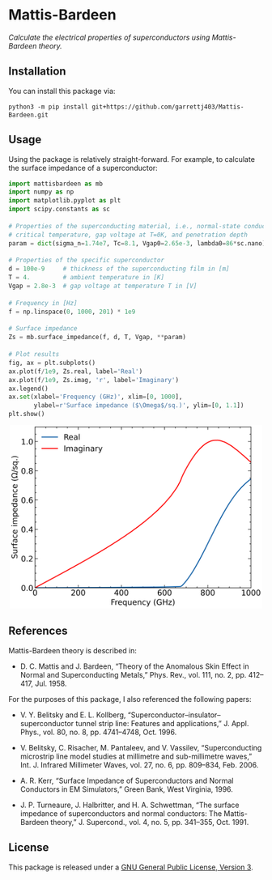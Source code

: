 Mattis-Bardeen
==============

*Calculate the electrical properties of superconductors using Mattis-Bardeen theory.*

Installation
------------

You can install this package via:
```
python3 -m pip install git+https://github.com/garrettj403/Mattis-Bardeen.git
```

Usage
-----

Using the package is relatively straight-forward. For example, to calculate the surface impedance of a superconductor:
```python
import mattisbardeen as mb
import numpy as np 
import matplotlib.pyplot as plt 
import scipy.constants as sc

# Properties of the superconducting material, i.e., normal-state conductance,
# critical temperature, gap voltage at T=0K, and penetration depth
param = dict(sigma_n=1.74e7, Tc=8.1, Vgap0=2.65e-3, lambda0=86*sc.nano)

# Properties of the specific superconductor
d = 100e-9     # thickness of the superconducting film in [m]
T = 4.         # ambient temperature in [K]
Vgap = 2.8e-3  # gap voltage at temperature T in [V]

# Frequency in [Hz]
f = np.linspace(0, 1000, 201) * 1e9

# Surface impedance
Zs = mb.surface_impedance(f, d, T, Vgap, **param)

# Plot results
fig, ax = plt.subplots()
ax.plot(f/1e9, Zs.real, label='Real')
ax.plot(f/1e9, Zs.imag, 'r', label='Imaginary')
ax.legend()
ax.set(xlabel='Frequency (GHz)', xlim=[0, 1000],
       ylabel=r'Surface impedance ($\Omega$/sq.)', ylim=[0, 1.1])
plt.show()

```
<center>
<img src="example.png" alt="drawing" width="500">
</center>

References
----------

Mattis-Bardeen theory is described in:

   - D. C. Mattis and J. Bardeen, “Theory of the Anomalous Skin Effect in Normal and Superconducting Metals,” Phys. Rev., vol. 111, no. 2, pp. 412–417, Jul. 1958.

For the purposes of this package, I also referenced the following papers:

   - V. Y. Belitsky and E. L. Kollberg, “Superconductor–insulator–superconductor tunnel strip line: Features and applications,” J. Appl. Phys., vol. 80, no. 8, pp. 4741–4748, Oct. 1996.

   - V. Belitsky, C. Risacher, M. Pantaleev, and V. Vassilev, “Superconducting microstrip line model studies at millimetre and sub-millimetre waves,” Int. J. Infrared Millimeter Waves, vol. 27, no. 6, pp. 809–834, Feb. 2006.
   
   - A. R. Kerr, “Surface Impedance of Superconductors and Normal Conductors in EM Simulators,” Green Bank, West Virginia, 1996.

   - J. P. Turneaure, J. Halbritter, and H. A. Schwettman, “The surface impedance of superconductors and normal conductors: The Mattis-Bardeen theory,” J. Supercond., vol. 4, no. 5, pp. 341–355, Oct. 1991.

License
-------

This package is released under a [GNU General Public License, Version 3](https://github.com/garrettj403/Mattis-Bardeen/blob/master/LICENSE).
